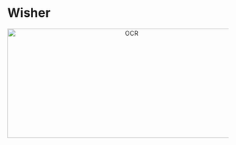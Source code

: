 # Wisher

<p align="center">
    <img src="./public/1.png" alt="OCR" width="550"  height="250">
</p>
